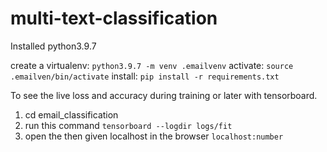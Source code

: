 # multi-text-classification

Installed python3.9.7

create a virtualenv: `python3.9.7 -m venv .emailvenv`
activate: `source .emailven/bin/activate`
install: `pip install -r requirements.txt`

To see the live loss and accuracy during training or later with tensorboard.
1. cd email_classification 
2. run this command `tensorboard --logdir logs/fit`
3. open the then given localhost in the browser `localhost:number`